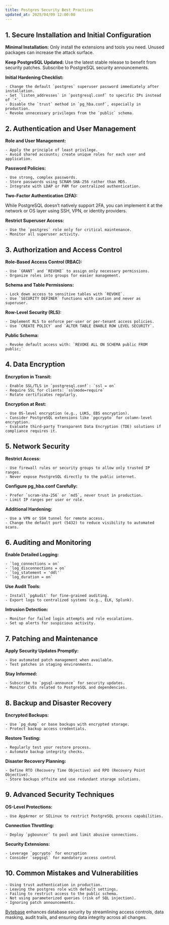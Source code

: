 ```yaml
---
title: Postgres Security Best Practices
updated_at: 2025/04/09 12:00:00
---
```


## 1. Secure Installation and Initial Configuration

**Minimal Installation:** Only install the extensions and tools you need. Unused packages can increase the attack surface.

**Keep PostgreSQL Updated:** Use the latest stable release to benefit from security patches. Subscribe to PostgreSQL security announcements.

**Initial Hardening Checklist:**

    - Change the default `postgres` superuser password immediately after installation.
    - Set `listen_addresses` in `postgresql.conf` to specific IPs instead of `*`.
    - Disable the `trust` method in `pg_hba.conf`, especially in production.
    - Revoke unnecessary privileges from the `public` schema.

## 2. Authentication and User Management

**Role and User Management:**

    - Apply the principle of least privilege.
    - Avoid shared accounts; create unique roles for each user and application.

**Password Policies:**

    - Use strong, complex passwords.
    - Store passwords using SCRAM-SHA-256 rather than MD5.
    - Integrate with LDAP or PAM for centralized authentication.

**Two-Factor Authentication (2FA):**

While PostgreSQL doesn’t natively support 2FA, you can implement it at the network or OS layer using SSH, VPN, or identity providers.

**Restrict Superuser Access:**

    - Use the `postgres` role only for critical maintenance.
    - Monitor all superuser activity.

## 3. Authorization and Access Control

**Role-Based Access Control (RBAC):**

    - Use `GRANT` and `REVOKE` to assign only necessary permissions.
    - Organize roles into groups for easier management.

**Schema and Table Permissions:**

    - Lock down access to sensitive tables with `REVOKE`.
    - Use `SECURITY DEFINER` functions with caution and never as superuser.

**Row-Level Security (RLS):**

    - Implement RLS to enforce per-user or per-tenant access policies.
    - Use `CREATE POLICY` and `ALTER TABLE ENABLE ROW LEVEL SECURITY`.

**Public Schema:**

    - Revoke default access with: `REVOKE ALL ON SCHEMA public FROM public;`

## 4. Data Encryption

**Encryption in Transit:**

    - Enable SSL/TLS in `postgresql.conf`: `ssl = on`
    - Require SSL for clients: `sslmode=require`
    - Rotate certificates regularly.

**Encryption at Rest:**

    - Use OS-level encryption (e.g., LUKS, EBS encryption).
    - Consider PostgreSQL extensions like `pgcrypto` for column-level encryption.
    - Evaluate third-party Transparent Data Encryption (TDE) solutions if compliance requires it.

## 5. Network Security

**Restrict Access:**

    - Use firewall rules or security groups to allow only trusted IP ranges.
    - Never expose PostgreSQL directly to the public internet.

**Configure pg_hba.conf Carefully:**

    - Prefer `scram-sha-256` or `md5`, never trust in production.
    - Limit IP ranges per user or role.

**Additional Hardening:**

    - Use a VPN or SSH tunnel for remote access.
    - Change the default port (5432) to reduce visibility to automated scans.

## 6. Auditing and Monitoring

**Enable Detailed Logging:**

    - `log_connections = on`
    - `log_disconnections = on`
    - `log_statement = 'ddl'`
    - `log_duration = on`

**Use Audit Tools:**

    - Install `pgAudit` for fine-grained auditing.
    - Export logs to centralized systems (e.g., ELK, Splunk).

**Intrusion Detection:**

    - Monitor for failed login attempts and role escalations.
    - Set up alerts for suspicious activity.

## 7. Patching and Maintenance

**Apply Security Updates Promptly:**

    - Use automated patch management when available.
    - Test patches in staging environments.

**Stay Informed:**

    - Subscribe to `pgsql-announce` for security updates.
    - Monitor CVEs related to PostgreSQL and dependencies.

## 8. Backup and Disaster Recovery

**Encrypted Backups:**

    - Use `pg_dump` or base backups with encrypted storage.
    - Protect backup access credentials.

**Restore Testing:**

    - Regularly test your restore process.
    - Automate backup integrity checks.

**Disaster Recovery Planning:**

    - Define RTO (Recovery Time Objective) and RPO (Recovery Point Objective).
    - Store backups offsite and use redundant storage solutions.

## 9. Advanced Security Techniques

**OS-Level Protections:**

    - Use AppArmor or SELinux to restrict PostgreSQL process capabilities.

**Connection Throttling:**

    - Deploy `pgbouncer` to pool and limit abusive connections.

**Security Extensions:**

    - Leverage `pgcrypto` for encryption
    - Consider `sepgsql` for mandatory access control

## 10. Common Mistakes and Vulnerabilities

    - Using trust authentication in production.
    - Leaving the postgres role with default settings.
    - Failing to restrict access to the public schema.
    - Not using parameterized queries (risk of SQL injection).
    - Ignoring patch announcements.

<HintBlock type="info">

[Bytebase](/) enhances database security by streamlining access controls, data masking, audit trails, and ensuring data integrity across all changes.

</HintBlock>
